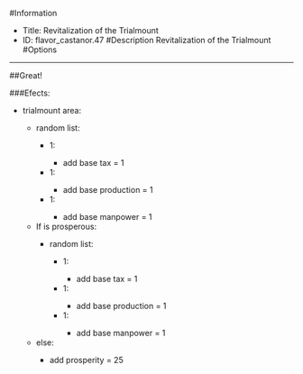 #Information
 - Title: Revitalization of the Trialmount
 - ID: flavor_castanor.47
#Description
Revitalization of the Trialmount
#Options

___
##Great!

###Efects:<ul><li>trialmount area:</li><ul><li>random list:</li><ul><li>1:</li><ul><li>add base tax = 1</li></ul><li>1:</li><ul><li>add base production = 1</li></ul><li>1:</li><ul><li>add base manpower = 1</li></ul></ul><li>If is prosperous:</li><ul><li>random list:</li><ul><li>1:</li><ul><li>add base tax = 1</li></ul><li>1:</li><ul><li>add base production = 1</li></ul><li>1:</li><ul><li>add base manpower = 1</li></ul></ul></ul><li>else:</li><ul><li>add prosperity = 25</li></ul></ul></ul>
